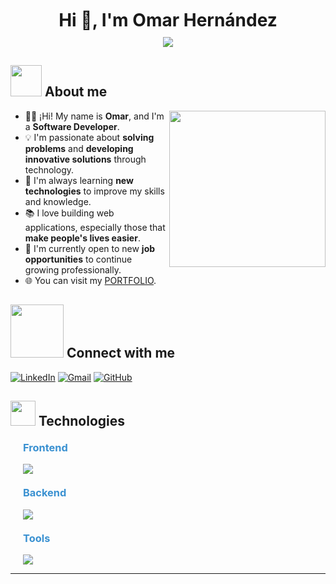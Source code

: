 <!-- Title -->
<div id="user-content-toc">
  <ul align="center" style="margin: 0; padding: 0;">
    <summary>
      <h1 style="display: inline-block; margin: 10px 0;">Hi 👋, I'm Omar Hernández</h1>
    </summary>
  </ul>
</div>

<!-- Sub-Title -->
<p align="center" style="margin: 0;">
  <a href="https://github.com/DenverCoder1/readme-typing-svg">
  <img src="https://readme-typing-svg.herokuapp.com?font=Time+New+Roman&color=%233A91D1&size=25&center=true&vCenter=true&width=700&height=80&lines=Passionate+Full+Stack+Developer;Self-taught+and+challenge-seeker;Driven+to+build+impactful+applications;Explorer+of+emerging+technologies;Inspired+to+learn+and+create+innovative+solutions">
  </a>
</p>

<!-- About me -->
## <picture><img src="https://github.com/7oSkaaa/7oSkaaa/blob/main/Images/about_me.gif?raw=true" width="50px"></picture> About me

<picture> 
  <img align="right" src="https://github.com/7oSkaaa/7oSkaaa/blob/main/Images/Right_Side.gif?raw=true" width="250px">
</picture>

- :man_technologist: ¡Hi! My name is **Omar**, and I'm a **Software Developer**.
- :bulb: I'm passionate about **solving problems** and **developing innovative solutions** through technology.
- :rocket: I'm always learning **new technologies** to improve my skills and knowledge.
- :books: I love building web applications, especially those that **make people's lives easier**.
- :handshake: I'm currently open to new **job opportunities** to continue growing professionally. <br/>
- 🌐 You can visit my <a href="https://portafolio-omarher.vercel.app/" target="_blank" rel="noopener noreferrer">PORTFOLIO</a>.

<!-- Connect wuth me -->
## <picture> <img src='https://raw.githubusercontent.com/ShahriarShafin/ShahriarShafin/main/Assets/handshake.gif' width="85px"> </picture> Connect with me
[![LinkedIn](https://img.shields.io/badge/LinkedIn-%230077B5.svg?logo=linkedin&logoColor=white)](https://www.linkedin.com/in/omar-alejandro-hernandez-diaz/) 
[![Gmail](https://img.shields.io/badge/Gmail-D14836?logo=gmail&logoColor=white)](mailto:omarhrn@gmail.com) 
[![GitHub](https://img.shields.io/badge/GitHub-%2312100E.svg?logo=github&logoColor=white)](https://github.com/omar15hr)


<!-- Techonlogies Know -->
## <picture><img src = "https://media2.giphy.com/media/QssGEmpkyEOhBCb7e1/giphy.gif?cid=ecf05e47a0n3gi1bfqntqmob8g9aid1oyj2wr3ds3mg700bl&rid=giphy.gif" width = 40px></picture> Technologies
<picture> </picture>

<!-- Frontend -->
<h3 style="margin-left: 20px; margin-top: 20px; color: #3A91D1;">Frontend</h3>
<p style="margin-left: 20px;">
  <a href="https://skillicons.dev">
    <img src="https://skillicons.dev/icons?i=html,css,js,ts,react,tailwind,bootstrap,nextjs,vue,angular&perline=10" />
  </a>
</p>

<!-- Backend -->
<h3 style="margin-left: 20px; margin-top: 20px; color: #3A91D1;">Backend</h3>
<p style="margin-left: 20px;">
  <a href="https://skillicons.dev">
    <img src="https://skillicons.dev/icons?i=express,nodejs,postgres,prisma,mongodb,docker,nest&perline=10" />
  </a>
</p>

<!-- Tools -->
<h3 style="margin-left: 20px; margin-top: 20px; color: #3A91D1;">Tools</h3>
<p style="margin-left: 20px;">
  <a href="https://skillicons.dev">
    <img src="https://skillicons.dev/icons?i=git,github,githubactions,postman,vscode,bash,netlify,vercel,pnpm,npm,notion,vite&perline=10" />
  </a>
</p>

-----
